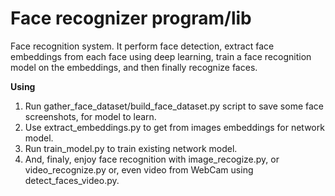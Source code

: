 # Face recognizer program/lib
Face recognition system. It perform face detection, extract face embeddings from each face using deep learning, train a face recognition model on the embeddings, and then finally recognize faces.

__Using__
1) Run gather_face_dataset/build_face_dataset.py script to save some face screenshots, for model to learn.
2) Use extract_embeddings.py to get from images embeddings for network model.
3) Run train_model.py to train existing network model.
4) And, finaly, enjoy face recognition with image_recogize.py, or video_recognize.py or, even video from WebCam using detect_faces_video.py.
